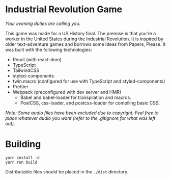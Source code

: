 # Industrial Revolution Game

_Your evening duties are calling you._

This game was made for a US History final. The premise is that you're a worker in the United States during the Industrial Revolution. It is inspired by older text-adventure games and borrows some ideas from Papers, Please. It was built with the following technologies:

- React (with react-dom)
- TypeScript
- TailwindCSS
- styled-components
- twin.macro (configured for use with TypeScript and styled-components)
- Prettier
- Webpack (preconfigured with dev server and HMR)
  - Babel and babel-loader for transpilation and macros.
  - PostCSS, css-loader, and postcss-loader for compiling basic CSS.

_Note: Some audio files have been excluded due to copyright. Feel free to place whatever audio you want (refer to the .gitignore for what was left out)._

# Building

```
yarn install -d
yarn run build
```

Distributable files should be placed in the `./dist` directory.
